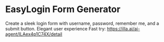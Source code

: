 # EasyLogin Form Generator
Create a sleek login form with username, password, remember me, and a submit button. Elegant user experience
Fast try: https://illa.ai/ai-agent/ILAex4p1C74X/detail
